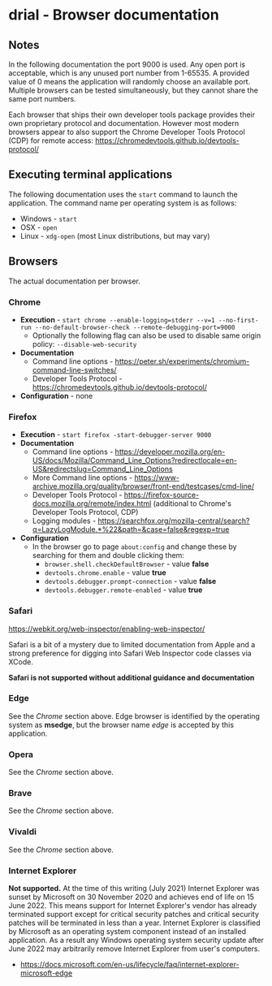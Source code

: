 
<!-- documentation/browsers - This documentation describes browser specific information necessary for testing and execution. -->

# drial - Browser documentation

## Notes
In the following documentation the port 9000 is used.  Any open port is acceptable, which is any unused port number from 1-65535.  A provided value of 0 means the application will randomly choose an available port.  Multiple browsers can be tested simultaneously, but they cannot share the same port numbers.

Each browser that ships their own developer tools package provides their own proprietary protocol and documentation.  However most modern browsers appear to also support the Chrome Developer Tools Protocol (CDP) for remote access: https://chromedevtools.github.io/devtools-protocol/

## Executing terminal applications
The following documentation uses the `start` command to launch the application.  The command name per operating system is as follows:

* Windows - `start`
* OSX - `open`
* Linux - `xdg-open` (most Linux distributions, but may vary)

## Browsers
The actual documentation per browser.

### Chrome
* **Execution** - `start chrome --enable-logging=stderr --v=1 --no-first-run --no-default-browser-check --remote-debugging-port=9000`
   - Optionally the following flag can also be used to disable same origin policy: `--disable-web-security`
* **Documentation**
   - Command line options - https://peter.sh/experiments/chromium-command-line-switches/
   - Developer Tools Protocol - https://chromedevtools.github.io/devtools-protocol/
* **Configuration** - none

### Firefox
* **Execution** - `start firefox -start-debugger-server 9000`
* **Documentation**
   - Command line options - https://developer.mozilla.org/en-US/docs/Mozilla/Command_Line_Options?redirectlocale=en-US&redirectslug=Command_Line_Options
   - More Command line options - https://www-archive.mozilla.org/quality/browser/front-end/testcases/cmd-line/
   - Developer Tools Protocol - https://firefox-source-docs.mozilla.org/remote/index.html (additional to Chrome's Developer Tools Protocol, CDP)
   - Logging modules - https://searchfox.org/mozilla-central/search?q=LazyLogModule.*%22&path=&case=false&regexp=true
* **Configuration**
   - In the browser go to page `about:config` and change these by searching for them and double clicking them:
      * `browser.shell.checkDefaultBrowser` - value **false**
      * `devtools.chrome.enable` - value **true**
      * `devtools.debugger.prompt-connection` - value **false**
      * `devtools.debugger.remote-enabled` - value **true**

### Safari
https://webkit.org/web-inspector/enabling-web-inspector/

Safari is a bit of a mystery due to limited documentation from Apple and a strong preference for digging into Safari Web Inspector code classes via XCode.

**Safari is not supported without additional guidance and documentation**

### Edge
See the *Chrome* section above. Edge browser is identified by the operating system as **msedge**, but the browser name *edge* is accepted by this application.

### Opera
See the *Chrome* section above.

### Brave
See the *Chrome* section above.

### Vivaldi
See the *Chrome* section above.

### Internet Explorer
**Not supported.**  At the time of this writing (July 2021) Internet Explorer was sunset by Microsoft on 30 November 2020 and achieves end of life on 15 June 2022.  This means support for Internet Explorer's vendor has already terminated support except for critical security patches and critical security patches will be terminated in less than a year.  Internet Explorer is classified by Microsoft as an operating system component instead of an installed application.  As a result any Windows operating system security update after June 2022 may arbitrarily remove Internet Explorer from user's computers.

* https://docs.microsoft.com/en-us/lifecycle/faq/internet-explorer-microsoft-edge